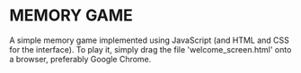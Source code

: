 # MEMORY GAME
A simple memory game implemented using JavaScript (and HTML and CSS for the interface). To play it, simply drag the file 'welcome_screen.html' onto a browser, preferably Google Chrome.
